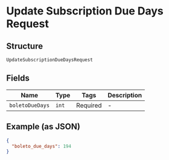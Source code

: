 
# Update Subscription Due Days Request

## Structure

`UpdateSubscriptionDueDaysRequest`

## Fields

| Name | Type | Tags | Description |
|  --- | --- | --- | --- |
| `boletoDueDays` | `int` | Required | - |

## Example (as JSON)

```json
{
  "boleto_due_days": 194
}
```

